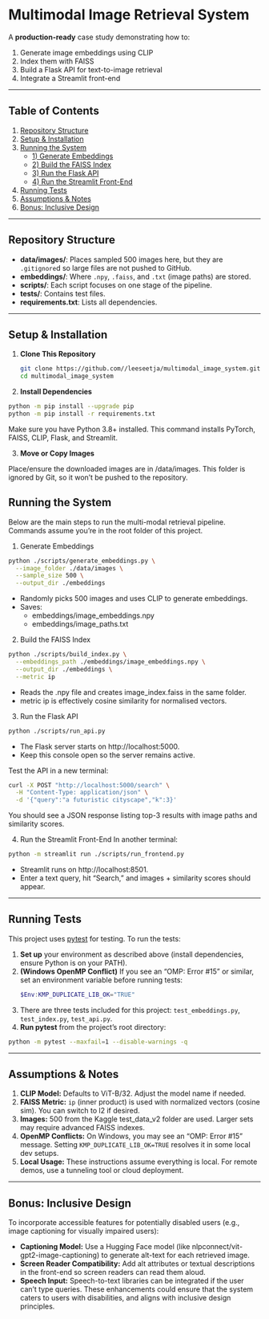 # Multimodal Image Retrieval System

A **production-ready** case study demonstrating how to:
1. Generate image embeddings using CLIP  
2. Index them with FAISS  
3. Build a Flask API for text-to-image retrieval  
4. Integrate a Streamlit front-end

---

## Table of Contents
1. [Repository Structure](#repository-structure)  
2. [Setup & Installation](#setup--installation)  
3. [Running the System](#running-the-system)  
   - [1) Generate Embeddings](#1-generate-embeddings)  
   - [2) Build the FAISS Index](#2-build-the-faiss-index)  
   - [3) Run the Flask API](#3-run-the-flask-api)  
   - [4) Run the Streamlit Front-End](#4-run-the-streamlit-front-end)  
4. [Running Tests](#running-tests)  
5. [Assumptions & Notes](#assumptions--notes)  
6. [Bonus: Inclusive Design](#bonus-inclusive-design)

---

## Repository Structure

- **data/images/**: Places sampled 500 images here, but they are `.gitignore`d so large files are not pushed to GitHub.
- **embeddings/**: Where `.npy`, `.faiss`, and `.txt` (image paths) are stored.
- **scripts/**: Each script focuses on one stage of the pipeline.
- **tests/**: Contains test files.
- **requirements.txt**: Lists all dependencies.


---

## Setup & Installation

1. **Clone This Repository**

   ```bash
   git clone https://github.com//leeseetja/multimodal_image_system.git
   cd multimodal_image_system
   ```

2. **Install Dependencies**

```bash
python -m pip install --upgrade pip
python -m pip install -r requirements.txt
```

Make sure you have Python 3.8+ installed. This command installs PyTorch, FAISS, CLIP, Flask, and Streamlit.

3. **Move or Copy Images**

Place/ensure the downloaded images are in /data/images. This folder is ignored by Git, so it won’t be pushed to the repository.


## Running the System

Below are the main steps to run the multi-modal retrieval pipeline. Commands assume you’re in the root folder of this project.

1) Generate Embeddings
```bash
python ./scripts/generate_embeddings.py \
  --image_folder ./data/images \
  --sample_size 500 \
  --output_dir ./embeddings
```
* Randomly picks 500 images and uses CLIP to generate embeddings.
* Saves:
   * embeddings/image_embeddings.npy
   * embeddings/image_paths.txt

2) Build the FAISS Index
```bash
python ./scripts/build_index.py \
  --embeddings_path ./embeddings/image_embeddings.npy \
  --output_dir ./embeddings \
  --metric ip
```
* Reads the .npy file and creates image_index.faiss in the same folder.
* metric ip is effectively cosine similarity for normalised vectors.

3) Run the Flask API
```bash
python ./scripts/run_api.py
```
* The Flask server starts on http://localhost:5000.
* Keep this console open so the server remains active.

Test the API in a new terminal:
```bash
curl -X POST "http://localhost:5000/search" \
  -H "Content-Type: application/json" \
  -d '{"query":"a futuristic cityscape","k":3}'
```
You should see a JSON response listing top-3 results with image paths and similarity scores.

4) Run the Streamlit Front-End
In another terminal:
```bash
python -m streamlit run ./scripts/run_frontend.py
```
* Streamlit runs on http://localhost:8501.
* Enter a text query, hit “Search,” and images + similarity scores should appear.

---

## Running Tests

This project uses [pytest](https://docs.pytest.org/) for testing. To run the tests:

1. **Set up** your environment as described above (install dependencies, ensure Python is on your PATH).
2. **(Windows OpenMP Conflict)** If you see an “OMP: Error #15” or similar, set an environment variable before running tests:
   ```powershell
   $Env:KMP_DUPLICATE_LIB_OK="TRUE"
   ```
3. There are three tests included for this project: `test_embeddings.py`, `test_index.py`, `test_api.py`.
4. **Run pytest** from the project’s root directory:
```bash
python -m pytest --maxfail=1 --disable-warnings -q
```
---

## Assumptions & Notes

1. **CLIP Model:** Defaults to ViT-B/32. Adjust the model name if needed.
2. **FAISS Metric:** `ip` (inner product) is used with normalized vectors (cosine sim). You can switch to l2 if desired.
3. **Images:** 500 from the Kaggle test_data_v2 folder are used. Larger sets may require advanced FAISS indexes.
4. **OpenMP Conflicts:** On Windows, you may see an “OMP: Error #15” message. Setting `KMP_DUPLICATE_LIB_OK=TRUE` resolves it in some local dev setups.
5. **Local Usage:** These instructions assume everything is local. For remote demos, use a tunneling tool or cloud deployment.

---

## Bonus: Inclusive Design

To incorporate accessible features for potentially disabled users (e.g., image captioning for visually impaired users):
* **Captioning Model:** Use a Hugging Face model (like nlpconnect/vit-gpt2-image-captioning) to generate alt-text for each retrieved image.
* **Screen Reader Compatibility:** Add alt attributes or textual descriptions in the front-end so screen readers can read them aloud.
* **Speech Input:** Speech-to-text libraries can be integrated if the user can’t type queries.
These enhancements could ensure that the system caters to users with disabilities, and aligns with inclusive design principles.








